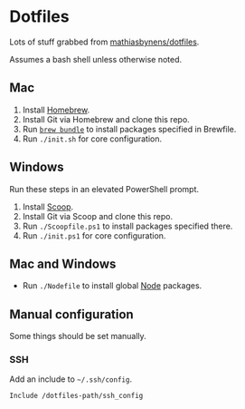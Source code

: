 # Dotfiles

Lots of stuff grabbed from [mathiasbynens/dotfiles](https://github.com/mathiasbynens/dotfiles).

Assumes a bash shell unless otherwise noted.

## Mac

1. Install [Homebrew](https://brew.sh/).
2. Install Git via Homebrew and clone this repo.
3. Run [`brew bundle`](https://github.com/Homebrew/homebrew-bundle) to install packages specified in Brewfile.
4. Run `./init.sh` for core configuration.

## Windows

Run these steps in an elevated PowerShell prompt.

1. Install [Scoop](https://scoop.sh/).
2. Install Git via Scoop and clone this repo.
3. Run `./Scoopfile.ps1` to install packages specified there.
4. Run `./init.ps1` for core configuration.

## Mac and Windows

* Run `./Nodefile` to install global [Node](https://nodejs.org/) packages.

## Manual configuration

Some things should be set manually.

### SSH

Add an include to `~/.ssh/config`.

    Include /dotfiles-path/ssh_config
